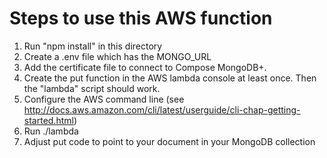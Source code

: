 Steps to use this AWS function
==============================

1. Run "npm install" in this directory
2. Create a .env file which has the MONGO_URL 
3. Add the certificate file to connect to Compose MongoDB+. 
4. Create the put function in the AWS lambda console at least once. Then the "lambda" script should work. 
5. Configure the AWS command line (see http://docs.aws.amazon.com/cli/latest/userguide/cli-chap-getting-started.html) 
6. Run ./lambda
8. Adjust put code to point to your document in your MongoDB collection

